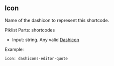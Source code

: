 ## Icon

Name of the dashicon to represent this shortcode.

Piklist Parts: shortcodes

* Input:  string. Any valid [Dashicon](https://developer.wordpress.org/resource/dashicons/#editor-bold)

Example:
```
icon: dashicons-editor-quote
```
